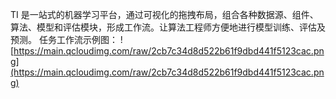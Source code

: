 TI 是一站式的机器学习平台，通过可视化的拖拽布局，组合各种数据源、组件、算法、模型和评估模块，形成工作流。让算法工程师方便地进行模型训练、评估及预测。
任务工作流示例图：
![https://main.qcloudimg.com/raw/2cb7c34d8d522b61f9dbd441f5123cac.png](https://main.qcloudimg.com/raw/2cb7c34d8d522b61f9dbd441f5123cac.png)
